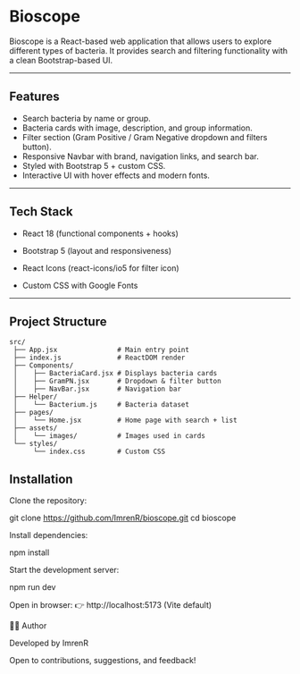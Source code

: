 # Bioscope

Bioscope is a React-based web application that allows users to explore different types of bacteria. It provides search and filtering functionality with a clean Bootstrap-based UI.

---

## Features

- Search bacteria by name or group.
-  Bacteria cards with image, description, and group information.
- Filter section (Gram Positive / Gram Negative dropdown and filters button).
-  Responsive Navbar with brand, navigation links, and search bar.
- Styled with Bootstrap 5 + custom CSS.
- Interactive UI with hover effects and modern fonts.

---

## Tech Stack

- React 18 (functional components + hooks)

- Bootstrap 5 (layout and responsiveness)

- React Icons (react-icons/io5 for filter icon)

- Custom CSS with Google Fonts

---

## Project Structure

```
src/
 ├── App.jsx               # Main entry point
 ├── index.js              # ReactDOM render
 ├── Components/
 │    ├── BacteriaCard.jsx # Displays bacteria cards
 │    ├── GramPN.jsx       # Dropdown & filter button
 │    ├── NavBar.jsx       # Navigation bar
 ├── Helper/
 │    └── Bacterium.js     # Bacteria dataset
 ├── pages/
 │    └── Home.jsx         # Home page with search + list
 ├── assets/
 │    └── images/          # Images used in cards
 └── styles/
      └── index.css        # Custom CSS
```


## Installation

Clone the repository:

git clone https://github.com/ImrenR/bioscope.git
cd bioscope


Install dependencies:

npm install


Start the development server:

npm run dev


Open in browser:
👉 http://localhost:5173
 (Vite default)


👨‍💻 Author

Developed by ImrenR

Open to contributions, suggestions, and feedback!

